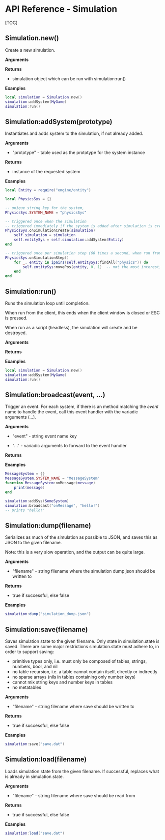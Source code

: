 # API Reference - Simulation

[TOC]

## Simulation.new()
Create a new simulation.

**Arguments**

**Returns**

- simulation object which can be run with simulation:run()

**Examples**

```lua
local simulation = Simulation.new()
simulation:addSystem(MyGame)
simulation:run()
```


## Simulation:addSystem(prototype)
Instantiates and adds system to the simulation, if not already added.

**Arguments**

- "prototype" - table used as the prototype for the system instance

**Returns**

- instance of the requested system

**Examples**

```lua
local Entity = require("engine/entity")

local PhysicsSys = {}

-- unique string key for the system,
PhysicsSys.SYSTEM_NAME = "physicsSys"

-- triggered once when the simulation
-- triggered immediately if the system is added after simulation is created
PhysicsSys.onSimulationCreate(simulation)
	self.simulation = simulation
	self.entitySys = self.simulation:addSystem(Entity)
end

-- triggered once per simulation step (60 times a second, when run from the client)
PhysicsSys.onSimulationStep()
	for _, entity in ipairs(self.entitySys:findAll("physics")) do
		self.entitySys:movePos(entity, 0, 1)  -- not the most interesting gravity physics
	end
end
```


## Simulation:run()
Runs the simulation loop until completion.

When run from the client, this ends when the client window is closed or ESC is pressed.

When run as a script (headless), the simulation will create and be destroyed.

**Arguments**

**Returns**

**Examples**

```lua
local simulation = Simulation.new()
simulation:addSystem(MyGame)
simulation:run()
```


## Simulation:broadcast(event, ...)
Trigger an event.  For each system, if there is an method matching the *event* name to handle the event,
call this event handler with the variadic arguments (...).

**Arguments**

- "event" - string event name key

- "..." - variadic arguments to forward to the event handler

**Returns**

**Examples**

```lua
MessageSystem = {}
MessageSystem.SYSTEM_NAME = "MessageSystem"
function MessageSystem:onMessage(message)
	print(message)
end

simulation:addSys(SomeSystem)
simulation:broadcast("onMessage", "hello!")
-- prints "hello!"
```


## Simulation:dump(filename)
Serializes as much of the simulation as possible to JSON,
and saves this as JSON to the given filename.

Note: this is a very slow operation, and the output can be quite large.

**Arguments**

- "filename" - string filename where the simulation dump json should be written to

**Returns**

- true if successful, else false

**Examples**

```lua
simulation:dump("simulation_dump.json")
```


## Simulation:save(filename)
Saves simulation state to the given filename.  Only state in simulation.state is saved.
There are some major restrictions simulation.state must adhere to, in order to support saving:

- primitive types only, i.e. must only be composed of tables, strings, numbers, bool, and nil
- no table recursion, i.e. a table cannot contain itself, directly or indirectly
- no sparse arrays (nils in tables containing only number keys)
- cannot mix string keys and number keys in tables
- no metatables

**Arguments**

- "filename" - string filename where save should be written to

**Returns**

- true if successful, else false

**Examples**

```lua
simulation:save("save.dat")
```


## Simulation:load(filename)
Loads simulation state from the given filename.  If successful, replaces what is already in simulation.state.

**Arguments**

- "filename" - string filename where save should be read from

**Returns**

- true if successful, else false

**Examples**

```lua
simulation:load("save.dat")
```
